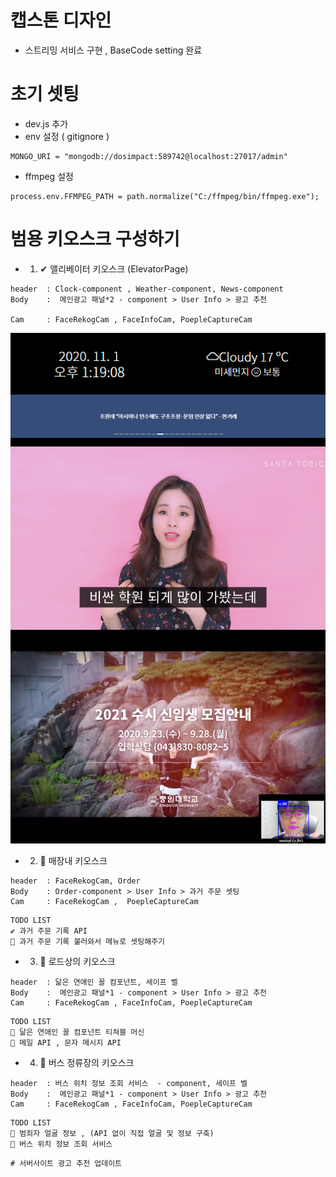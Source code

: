 # 캡스톤 디자인

- 스트리밍 서비스 구현 , BaseCode setting 완료

# 초기 셋팅

- dev.js 추가
- env 설정 ( gitignore )

```
MONGO_URI = "mongodb://dosimpact:589742@localhost:27017/admin"

```

- ffmpeg 설정

```
process.env.FFMPEG_PATH = path.normalize("C:/ffmpeg/bin/ffmpeg.exe");
```

# 범용 키오스크 구성하기

- 1. ✔ 앨리베이터 키오스크 (ElevatorPage)

```
header  : Clock-component , Weather-component, News-component
Body    :  메인광고 패널*2 - component > User Info > 광고 추천

Cam     : FaceRekogCam , FaceInfoCam, PoepleCaptureCam
```

![camosk1.png](./docs/camosk1.png)

- 2. 🚀 매장내 키오스크

```
header  : FaceRekogCam, Order
Body    : Order-component > User Info > 과거 주문 셋팅
Cam     : FaceRekogCam ,  PoepleCaptureCam
```

```
TODO LIST
✔ 과거 주문 기록 API
🚀 과거 주문 기록 불러와서 메뉴로 셋팅해주기
```

- 3. 🚀 로드상의 키오스크

```
header  : 닮은 연애인 꼴 컴포넌트, 세이프 벨
Body    :  메인광고 패널*1 - component > User Info > 광고 추천
Cam     : FaceRekogCam , FaceInfoCam, PoepleCaptureCam
```

```
TODO LIST
🚀 닮은 연애인 꼴 컴포넌트 티쳐블 머신
🚀 메일 API , 문자 메시지 API
```

- 4. 🚀 버스 정류장의 키오스크

```
header  : 버스 위치 정보 조회 서비스  - component, 세이프 벨
Body    :  메인광고 패널*1 - component > User Info > 광고 추천
Cam     : FaceRekogCam , FaceInfoCam, PoepleCaptureCam
```

```
TODO LIST
🎂 범죄자 얼굴 정보 , (API 없이 직접 얼굴 및 정보 구축)
🎂 버스 위치 정보 조회 서비스
```

```
# 서버사이트 광고 추천 업데이트
```
